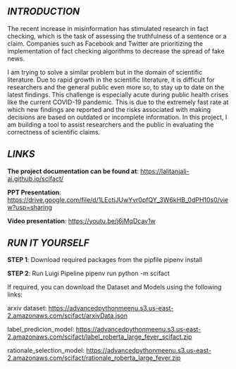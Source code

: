 
## ***INTRODUCTION***

The recent increase in misinformation has stimulated research in fact checking, which is the task of assessing the truthfulness of a sentence or a claim.
Companies such as Facebook and Twitter are prioritizing the implementation of fact checking algorithms to decrease the spread of fake news.

I am trying to solve a similar problem but in the domain of scientific literature. 
Due to rapid growth in the scientific literature, it is difficult for researchers and the general public even more so, to stay up to date on the latest findings. This challenge is especially acute during public health crises like the current COVID-19 pandemic. This is due to the extremely fast rate at which new findings are reported and the risks associated with making decisions are based on outdated or incomplete information. In this project, I am building a tool to assist researchers and the public in evaluating the correctness of scientific claims.

## ***LINKS***

**The project documentation can be found at**: https://lalitanjali-ai.github.io/scifact/

**PPT Presentation**: https://drive.google.com/file/d/1LEctjJUwYvr0pfQY_3W6kHB_0dPH10s0/view?usp=sharing

**Video presentation**: https://youtu.be/j6jMqDcav1w

## ***RUN IT YOURSELF***

**STEP 1**: Download required packages from the pipfile
pipenv install

**STEP 2**: Run Luigi Pipeline
pipenv run python -m scifact

If required, you can download the Dataset and Models using the following links:

arxiv dataset: https://advancedpythonmeenu.s3.us-east-2.amazonaws.com/scifact/arxivData.json

label_predicion_model: https://advancedpythonmeenu.s3.us-east-2.amazonaws.com/scifact/label_roberta_large_fever_scifact.zip

rationale_selection_model: https://advancedpythonmeenu.s3.us-east-2.amazonaws.com/scifact/rationale_roberta_large_fever.zip

